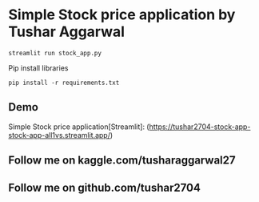 # Simple Stock price application by Tushar Aggarwal
```
streamlit run stock_app.py
```

Pip install libraries
```
pip install -r requirements.txt
```
## Demo
Simple Stock price application[Streamlit]: (https://tushar2704-stock-app-stock-app-all1vs.streamlit.app/)
## Follow me on kaggle.com/tusharaggarwal27
## Follow me on github.com/tushar2704
